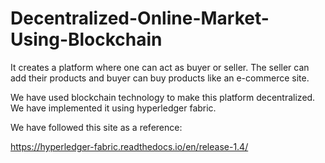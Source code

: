 # Decentralized-Online-Market-Using-Blockchain

It creates a platform where one can act as buyer or seller. The seller can add their products and buyer can buy products like an e-commerce site.

We have used blockchain technology to make this platform decentralized. We have implemented it using hyperledger fabric.

We have followed this site as a reference:

https://hyperledger-fabric.readthedocs.io/en/release-1.4/
